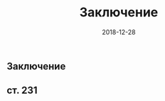﻿---
layout: default
title:  "Заключение"
date:   2018-12-28
categories: guide

---

## Заключение

ст. 231
---